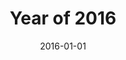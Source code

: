 ---
title: "Year of 2016"
date: 2016-01-01
draft: false
summaryImage: "2016.png"
summary: "记录了2016年"
---
